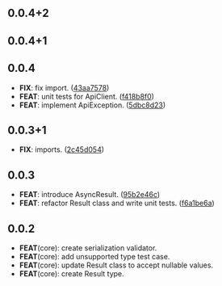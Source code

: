 ## 0.0.4+2

## 0.0.4+1

## 0.0.4

 - **FIX**: fix import. ([43aa7578](https://github.com/Yogi-7y/Project-Y.git/commit/43aa7578dd33da46f3793b3ef882e5ff381569bd))
 - **FEAT**: unit tests for ApiClient. ([f418b8f0](https://github.com/Yogi-7y/Project-Y.git/commit/f418b8f076043771867d4d8624dcb2e7fc2889fd))
 - **FEAT**: implement ApiException. ([5dbc8d23](https://github.com/Yogi-7y/Project-Y.git/commit/5dbc8d2388d28add347a15515c4a4703c637e6e7))

## 0.0.3+1

 - **FIX**: imports. ([2c45d054](https://github.com/Yogi-7y/Project-Y.git/commit/2c45d054abd4358241a591ad9be2a9400d91692a))

## 0.0.3

 - **FEAT**: introduce AsyncResult. ([95b2e46c](https://github.com/Yogi-7y/Project-Y.git/commit/95b2e46c1791dbe016ce87f1463c27d379fd4859))
 - **FEAT**: refactor Result class and write unit tests. ([f6a1be6a](https://github.com/Yogi-7y/Project-Y.git/commit/f6a1be6a3547c67ac96f9c96ad6eaa2e240b8873))

## 0.0.2

- **FEAT**(core): create serialization validator.
- **FEAT**(core): add unsupported type test case.
- **FEAT**(core): update Result class to accept nullable values.
- **FEAT**(core): create Result type.
